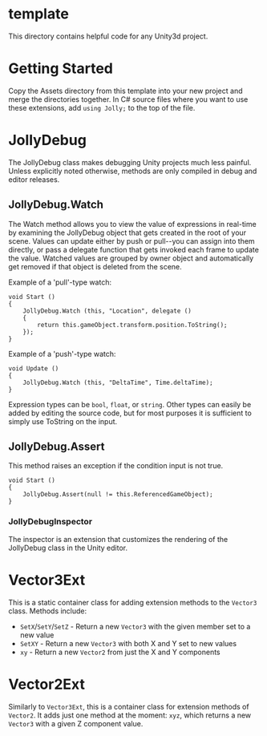 template
========

This directory contains helpful code for any Unity3d project.

# Getting Started

Copy the Assets directory from this template into your new project and merge the directories
together. In C# source files where you want to use these extensions, add `using Jolly;` to the
top of the file.

# JollyDebug

The JollyDebug class makes debugging Unity projects much less painful. Unless explicitly
noted otherwise, methods are only compiled in debug and editor releases.

## JollyDebug.Watch

The Watch method allows you to view the value of expressions in real-time by examining the
JollyDebug object that gets created in the root of your scene. Values can update either by
push or pull--you can assign into them directly, or pass a delegate function that gets
invoked each frame to update the value. Watched values are grouped by owner object and
automatically get removed if that object is deleted from the scene.

Example of a 'pull'-type watch:

```
void Start ()
{
	JollyDebug.Watch (this, "Location", delegate ()
	{
		return this.gameObject.transform.position.ToString();
	});
}
```

Example of a 'push'-type watch:

```
void Update ()
{
	JollyDebug.Watch (this, "DeltaTime", Time.deltaTime);
}
```

Expression types can be `bool`, `float`, or `string`. Other types can easily be added by editing
the source code, but for most purposes it is sufficient to simply use ToString on the input.

## JollyDebug.Assert

This method raises an exception if the condition input is not true.

```
void Start ()
{
	JollyDebug.Assert(null != this.ReferencedGameObject);
}
```

### JollyDebugInspector

The inspector is an extension that customizes the rendering of the JollyDebug
class in the Unity editor.

# Vector3Ext

This is a static container class for adding extension methods to the `Vector3` class. Methods include:
 * `SetX`/`SetY`/`SetZ` - Return a new `Vector3` with the given member set to a new value
 * `SetXY` - Return a new `Vector3` with both X and Y set to new values
 * `xy` - Return a new `Vector2` from just the X and Y components

# Vector2Ext

Similarly to `Vector3Ext`, this is a container class for extension methods of `Vector2`. It adds just
one method at the moment: `xyz`, which returns a new `Vector3` with a given Z component value.


